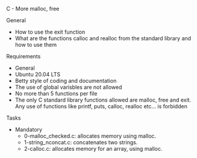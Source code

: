 C - More malloc, free

General
- How to use the exit function
- What are the functions calloc and realloc from the standard library and how to use them

Requirements
- General
- Ubuntu 20.04 LTS
- Betty style of coding and documentation
- The use of global varisbles are not allowed
- No more than 5 functions per file
- The only C standard library functions allowed are malloc, free and exit. Any use of functions like printf, puts, calloc, realloc etc… is forbidden

Tasks
- Mandatory
	- 0-malloc_checked.c: allocates memory using malloc.
	- 1-string_nconcat.c: concatenates two strings.
	- 2-calloc.c: allocates memory for an array, using malloc.
